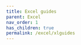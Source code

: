 ```yaml
---
title: Excel guides
parent: Excel
nav_order: 1
has_children: true
permalink: /excel/xlguides
---
```

